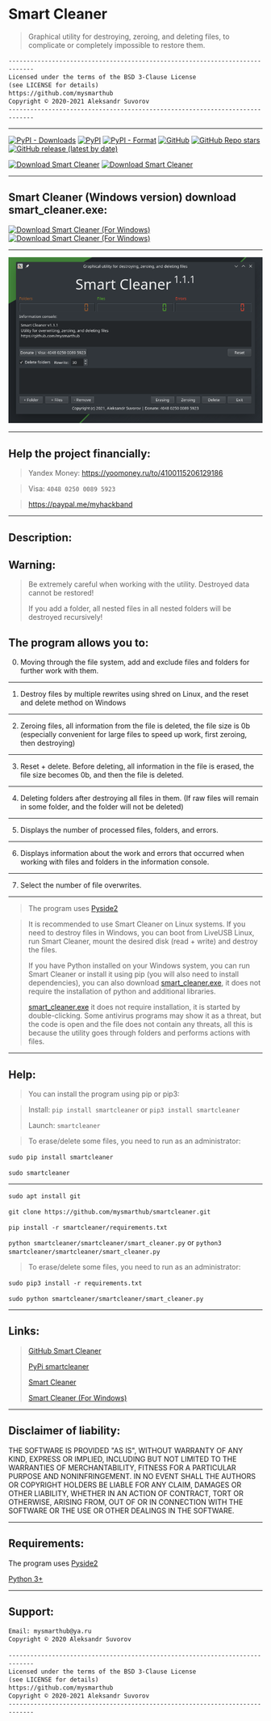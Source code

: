 Smart Cleaner
==============

>Graphical utility for destroying, zeroing, and deleting files, 
> to complicate or completely impossible to restore them.

```
-----------------------------------------------------------------------------
Licensed under the terms of the BSD 3-Clause License
(see LICENSE for details)
https://github.com/mysmarthub
Copyright © 2020-2021 Aleksandr Suvorov
-----------------------------------------------------------------------------

```
---

[![PyPI - Downloads](https://img.shields.io/pypi/dm/smartcleaner?label=pypi%20downloads)](https://pypi.org/project/smartcleaner)
[![PyPI](https://img.shields.io/pypi/v/smartcleaner)](https://pypi.org/project/smartcleaner)
[![PyPI - Format](https://img.shields.io/pypi/format/smartcleaner)](https://pypi.org/project/smartcleaner)
[![GitHub](https://img.shields.io/github/license/mysmarthub/smartcleaner)](https://github.com/mysmarthub/smartcleaner)
[![GitHub Repo stars](https://img.shields.io/github/stars/mysmarthub/smartcleaner?style=social)](https://github.com/mysmarthub/smartcleaner)
[![GitHub release (latest by date)](https://img.shields.io/github/v/release/mysmarthub/smartcleaner)](https://github.com/mysmarthub/smartcleaner)

[![Download Smart Cleaner](https://a.fsdn.com/con/app/sf-download-button)](https://sourceforge.net/projects/smartcleaner/files/latest/download)
[![Download Smart Cleaner](https://img.shields.io/sourceforge/dt/smartcleaner.svg)](https://sourceforge.net/projects/smartcleaner/files/latest/download)

---

Smart Cleaner (Windows version) download smart_cleaner.exe:
---

[![Download Smart Cleaner (For Windows)](https://a.fsdn.com/con/app/sf-download-button)](https://sourceforge.net/projects/smart-cleaner-for-windows/files/latest/download)
[![Download Smart Cleaner (For Windows)](https://img.shields.io/sourceforge/dt/smart-cleaner-for-windows.svg)](https://sourceforge.net/projects/smart-cleaner-for-windows/files/latest/download)

---

![Smart Cleaner](https://github.com/mysmarthub/smartcleaner/raw/master/images/smart_cleaner_logo.png)

---

Help the project financially:
---
>Yandex Money:
https://yoomoney.ru/to/4100115206129186

>Visa: `4048 0250 0089 5923`

> https://paypal.me/myhackband

---

Description:
---

Warning:
---
> Be extremely careful when working with the utility. 
> Destroyed data cannot be restored!
> 
> If you add a folder, all nested files in all nested folders 
> will be destroyed recursively!

The program allows you to:
---
0. Moving through the file system, add and exclude files 
   and folders for further work with them.
---
1. Destroy files by multiple rewrites using shred on Linux, 
  and the reset and delete method on Windows
---
2. Zeroing files, all information from the file is deleted, 
   the file size is 0b (especially convenient for large files 
   to speed up work, first zeroing, then destroying)
---
3. Reset + delete. Before deleting, 
   all information in the file is erased, 
   the file size becomes 0b, and then the file is deleted.
---
4. Deleting folders after destroying all files in them. 
   (If raw files will remain in some folder, and the folder will not be deleted)
---
5. Displays the number of processed files, folders, and errors.
---
6. Displays information about the work and errors that occurred 
   when working with files and folders in the information console.
---
7. Select the number of file overwrites.
---
> The program uses [Pyside2](https://github.com/PySide)

> It is recommended to use Smart Cleaner on Linux systems. 
> If you need to destroy files in Windows, 
> you can boot from LiveUSB Linux, run Smart Cleaner, 
> mount the desired disk (read + write) and destroy the files.
> 
> If you have Python installed on your Windows system, 
> you can run Smart Cleaner or install it using pip 
> (you will also need to install dependencies), 
> you can also download [smart_cleaner.exe](https://sourceforge.net/projects/smart-cleaner-for-windows/files/latest/download), 
> it does not require the installation of python and additional libraries. 
> 
> [smart_cleaner.exe](https://sourceforge.net/projects/smart-cleaner-for-windows/files/latest/download) it does not require installation, 
> it is started by double-clicking. 
> Some antivirus programs may show it as a threat, 
> but the code is open and the file does not contain any threats, 
> all this is because the utility goes through 
> folders and performs actions with files.

---
Help:
---
> You can install the program using pip or pip3:

> Install: `pip install smartcleaner` or `pip3 install smartcleaner`
> 
> Launch: `smartcleaner`

>To erase/delete some files, you need to run as an administrator:

`sudo pip install smartcleaner`

`sudo smartcleaner`

---

`sudo apt install git`

`git clone https://github.com/mysmarthub/smartcleaner.git`

`pip install -r smartcleaner/requirements.txt`
    
`python smartcleaner/smartcleaner/smart_cleaner.py` or `python3 smartcleaner/smartcleaner/smart_cleaner.py`

>To erase/delete some files, you need to run as an administrator:

`sudo pip3 install -r requirements.txt`

`sudo python smartcleaner/smartcleaner/smart_cleaner.py`

---

Links:
---
>[GitHub Smart Cleaner](https://github.com/mysmarthub/smartcleaner)
> 
>[PyPi smartcleaner](https://pypi.org/project/smartcleaner/)
> 
>[Smart Cleaner](https://sourceforge.net/projects/smartcleaner/files/latest/download)
>
>[Smart Cleaner (For Windows)](https://sourceforge.net/projects/smart-cleaner-for-windows/files/latest/download)
---

Disclaimer of liability:
------------------------
THE SOFTWARE IS PROVIDED "AS IS", WITHOUT WARRANTY OF ANY KIND, EXPRESS OR
IMPLIED, INCLUDING BUT NOT LIMITED TO THE WARRANTIES OF MERCHANTABILITY,
FITNESS FOR A PARTICULAR PURPOSE AND NONINFRINGEMENT. IN NO EVENT SHALL THE
AUTHORS OR COPYRIGHT HOLDERS BE LIABLE FOR ANY CLAIM, DAMAGES OR OTHER
LIABILITY, WHETHER IN AN ACTION OF CONTRACT, TORT OR OTHERWISE, ARISING FROM,
OUT OF OR IN CONNECTION WITH THE SOFTWARE OR THE USE OR OTHER DEALINGS IN THE
SOFTWARE.

-------------
Requirements:
-------------

The program uses [Pyside2](https://github.com/PySide)


[Python 3+](https://python.org)

--------
Support:
--------
    Email: mysmarthub@ya.ru
    Copyright © 2020 Aleksandr Suvorov
    
    -----------------------------------------------------------------------------
    Licensed under the terms of the BSD 3-Clause License
    (see LICENSE for details)
    https://github.com/mysmarthub
    Copyright © 2020-2021 Aleksandr Suvorov
    -----------------------------------------------------------------------------

